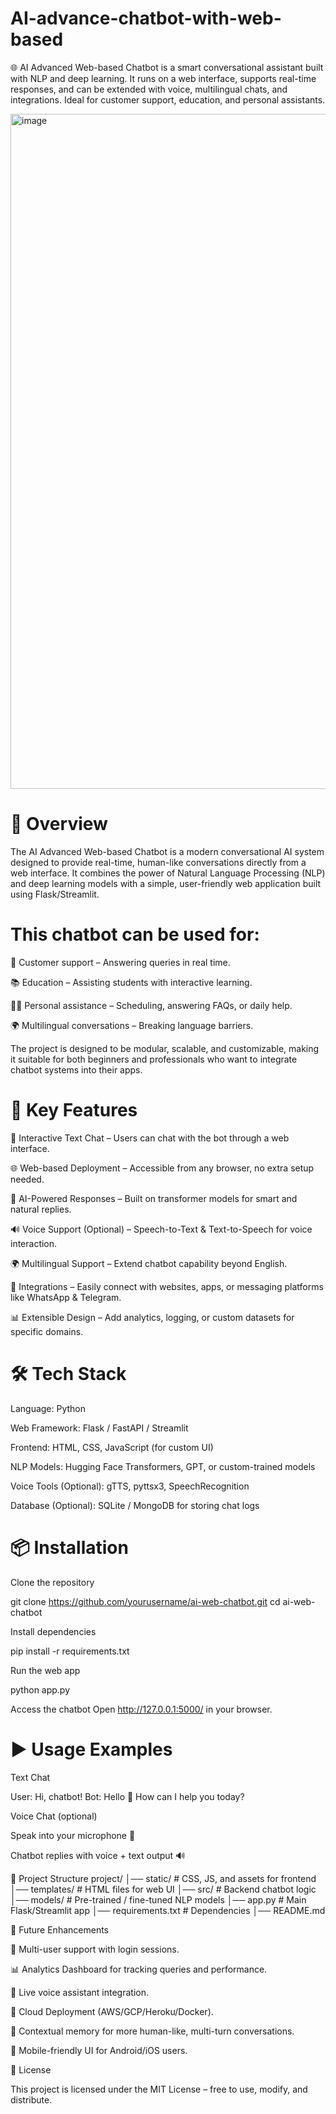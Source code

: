 # AI-advance-chatbot-with-web-based

🌐 AI Advanced Web-based Chatbot is a smart conversational assistant built with NLP and deep learning. It runs on a web interface, supports real-time responses, and can be extended with voice, multilingual chats, and integrations. Ideal for customer support, education, and personal assistants. 

<img width="1920" height="1080" alt="image" src="https://github.com/user-attachments/assets/fd5d8385-d54d-4a82-bee8-5b3d0d54b9b9" />

# 📖 Overview

The AI Advanced Web-based Chatbot is a modern conversational AI system designed to provide real-time, human-like conversations directly from a web interface. It combines the power of Natural Language Processing (NLP) and deep learning models with a simple, user-friendly web application built using Flask/Streamlit.

# This chatbot can be used for:

🛒 Customer support – Answering queries in real time.

📚 Education – Assisting students with interactive learning.

🧑‍💻 Personal assistance – Scheduling, answering FAQs, or daily help.

🌍 Multilingual conversations – Breaking language barriers.

The project is designed to be modular, scalable, and customizable, making it suitable for both beginners and professionals who want to integrate chatbot systems into their apps.

# 🚀 Key Features

💬 Interactive Text Chat – Users can chat with the bot through a web interface.

🌐 Web-based Deployment – Accessible from any browser, no extra setup needed.

🧠 AI-Powered Responses – Built on transformer models for smart and natural replies.

🔊 Voice Support (Optional) – Speech-to-Text & Text-to-Speech for voice interaction.

🌍 Multilingual Support – Extend chatbot capability beyond English.

🔌 Integrations – Easily connect with websites, apps, or messaging platforms like WhatsApp & Telegram.

📊 Extensible Design – Add analytics, logging, or custom datasets for specific domains.

# 🛠️ Tech Stack

Language: Python

Web Framework: Flask / FastAPI / Streamlit

Frontend: HTML, CSS, JavaScript (for custom UI)

NLP Models: Hugging Face Transformers, GPT, or custom-trained models

Voice Tools (Optional): gTTS, pyttsx3, SpeechRecognition

Database (Optional): SQLite / MongoDB for storing chat logs

# 📦 Installation

Clone the repository

git clone https://github.com/yourusername/ai-web-chatbot.git cd ai-web-chatbot

Install dependencies

pip install -r requirements.txt

Run the web app

python app.py

Access the chatbot Open http://127.0.0.1:5000/ in your browser.

# ▶️ Usage Examples

Text Chat

User: Hi, chatbot! Bot: Hello 👋 How can I help you today?

Voice Chat (optional)

Speak into your microphone 🎤

Chatbot replies with voice + text output 🔊

📂 Project Structure project/ │── static/ # CSS, JS, and assets for frontend │── templates/ # HTML files for web UI │── src/ # Backend chatbot logic │── models/ # Pre-trained / fine-tuned NLP models │── app.py # Main Flask/Streamlit app │── requirements.txt # Dependencies │── README.md

🔮 Future Enhancements

🤝 Multi-user support with login sessions.

📊 Analytics Dashboard for tracking queries and performance.

🎤 Live voice assistant integration.

🚀 Cloud Deployment (AWS/GCP/Heroku/Docker).

🧠 Contextual memory for more human-like, multi-turn conversations.

📱 Mobile-friendly UI for Android/iOS users.

📜 License

This project is licensed under the MIT License – free to use, modify, and distribute.
